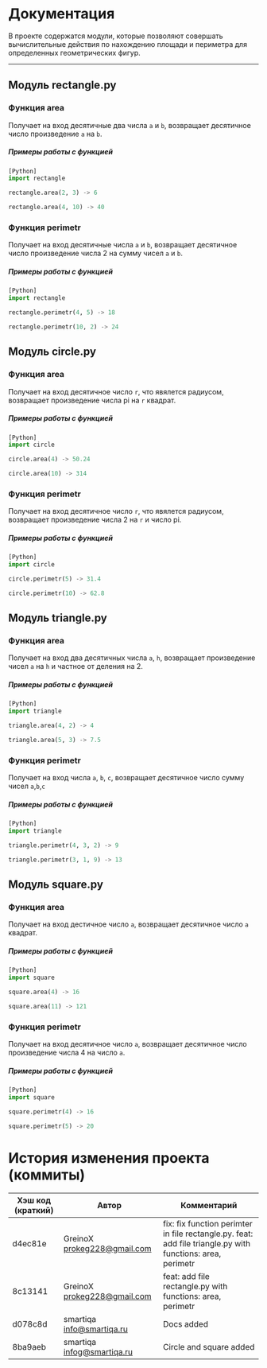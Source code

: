 # Документация

В проекте содержатся модули, которые позволяют совершать вычислительные действия по нахождению площади и периметра для определенных геометрических фигур.

---

## Модуль rectangle.py

### Функция area
Получает на вход десятичные два числа `a` и `b`, возвращает десятичное число произведение `a` на `b`.

##### Примеры работы с функцией
```python
[Python]
import rectangle

rectangle.area(2, 3) -> 6

rectangle.area(4, 10) -> 40
```

### Функция perimetr
Получает на вход десятичные числа `a` и `b`, возвращает десятичное число произведение числа 2 на сумму чисел `a` и `b`.

##### Примеры работы с функцией
```python
[Python]
import rectangle

rectangle.perimetr(4, 5) -> 18

rectangle.perimetr(10, 2) -> 24
```

## Модуль circle.py

### Функция area
Получает на вход десятичное число `r`, что явялется радиусом, возвращает произведение числа pi на `r` квадрат.

##### Примеры работы с функцией
```python
[Python]
import circle

circle.area(4) -> 50.24

circle.area(10) -> 314
```

### Функция perimetr
Получает на вход десятичное число `r`, что явялется радиусом, возвращает произведение числа 2 на `r` и число pi.

##### Примеры работы с функцией
```python
[Python]
import circle

circle.perimetr(5) -> 31.4

circle.perimetr(10) -> 62.8
```

## Модуль triangle.py

### Функция area
Получает на вход два десятичных числа `a`, `h`, возвращает произведение чисел `a` на `h` и частное от деления на 2.

##### Примеры работы с функцией
```python
[Python]
import triangle

triangle.area(4, 2) -> 4

triangle.area(5, 3) -> 7.5
```

### Функция perimetr
Получает на вход числа `a`, `b`, `c`, возвращает десятичное число сумму чисел `a`,`b`,`c`

##### Примеры работы с функцией
```python
[Python]
import triangle

triangle.perimetr(4, 3, 2) -> 9

triangle.perimetr(3, 1, 9) -> 13
```

## Модуль square.py

### Функция area
Получает на вход дестичное число `a`, возвращает десятичное число `a` квадрат.

##### Примеры работы с функцией
```python
[Python]
import square

square.area(4) -> 16

square.area(11) -> 121
```

### Функция perimetr
Получает на вход десятичное число `a`, возвращает десятичное число произведение числа 4 на число `a`.

##### Примеры работы с функцией
```python
[Python]
import square

square.perimetr(4) -> 16

square.perimetr(5) -> 20
```

# История изменения проекта (коммиты)
| Хэш код (краткий) | Автор | Комментарий |
|---------|-------|-------------|
| d4ec81e |GreinoX <prokeg228@gmail.com> |  fix: fix function perimter in file rectangle.py. feat: add file triangle.py with functions: area, perimetr|
|8c13141| GreinoX <prokeg228@gmail.com> |feat: add file rectangle.py with functions: area, perimetr|
| d078c8d | smartiqa <info@smartiqa.ru> | Docs added |
| 8ba9aeb | smartiqa <infog@smartiqa.ru> | Circle and square added |
